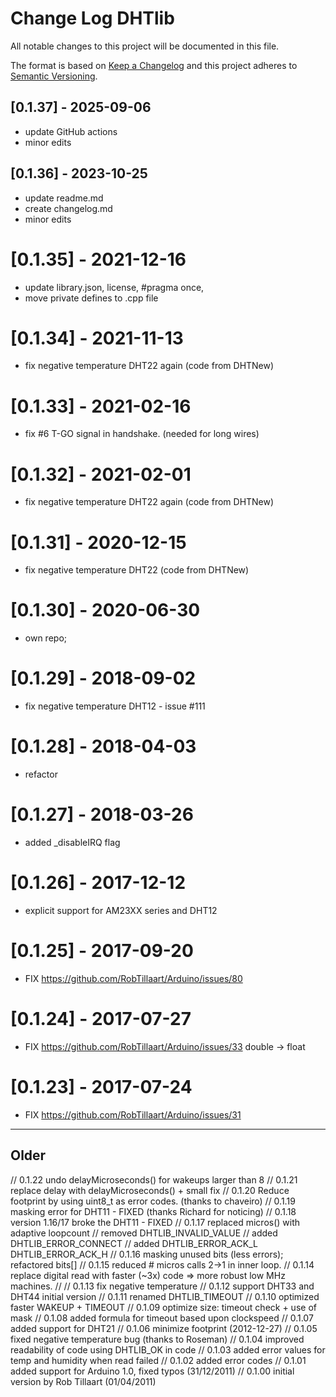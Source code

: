 # Change Log DHTlib

All notable changes to this project will be documented in this file.

The format is based on [Keep a Changelog](http://keepachangelog.com/)
and this project adheres to [Semantic Versioning](http://semver.org/).


## [0.1.37] - 2025-09-06
- update GitHub actions
- minor edits

## [0.1.36] - 2023-10-25
- update readme.md
- create changelog.md
- minor edits

# [0.1.35] - 2021-12-16
- update library.json, license, #pragma once,
- move private defines to .cpp file

# [0.1.34] - 2021-11-13
- fix negative temperature DHT22 again (code from DHTNew)

# [0.1.33] - 2021-02-16
- fix #6 T-GO signal in handshake. (needed for long wires)

# [0.1.32] - 2021-02-01
- fix negative temperature DHT22 again (code from DHTNew)

# [0.1.31] - 2020-12-15
- fix negative temperature DHT22 (code from DHTNew)

# [0.1.30] - 2020-06-30
- own repo;

# [0.1.29] - 2018-09-02
- fix negative temperature DHT12 - issue #111

# [0.1.28] - 2018-04-03
- refactor

# [0.1.27] - 2018-03-26
- added _disableIRQ flag

# [0.1.26] - 2017-12-12
- explicit support for AM23XX series and DHT12

# [0.1.25] - 2017-09-20
- FIX https://github.com/RobTillaart/Arduino/issues/80

# [0.1.24] - 2017-07-27
- FIX https://github.com/RobTillaart/Arduino/issues/33  double -> float

# [0.1.23] - 2017-07-24
- FIX https://github.com/RobTillaart/Arduino/issues/31


----

## Older

//  0.1.22   undo delayMicroseconds() for wakeups larger than 8
//  0.1.21   replace delay with delayMicroseconds() + small fix
//  0.1.20   Reduce footprint by using uint8_t as error codes. (thanks to chaveiro)
//  0.1.19   masking error for DHT11 - FIXED (thanks Richard for noticing)
//  0.1.18   version 1.16/17 broke the DHT11 - FIXED
//  0.1.17   replaced micros() with adaptive loopcount
//           removed DHTLIB_INVALID_VALUE
//           added  DHTLIB_ERROR_CONNECT
//           added  DHTLIB_ERROR_ACK_L  DHTLIB_ERROR_ACK_H
//  0.1.16   masking unused bits (less errors); refactored bits[]
//  0.1.15   reduced # micros calls 2->1 in inner loop.
//  0.1.14   replace digital read with faster (~3x) code => more robust low MHz machines.
//
//  0.1.13   fix negative temperature
//  0.1.12   support DHT33 and DHT44 initial version
//  0.1.11   renamed DHTLIB_TIMEOUT
//  0.1.10   optimized faster WAKEUP + TIMEOUT
//  0.1.09   optimize size: timeout check + use of mask
//  0.1.08   added formula for timeout based upon clockspeed
//  0.1.07   added support for DHT21
//  0.1.06   minimize footprint (2012-12-27)
//  0.1.05   fixed negative temperature bug (thanks to Roseman)
//  0.1.04   improved readability of code using DHTLIB_OK in code
//  0.1.03   added error values for temp and humidity when read failed
//  0.1.02   added error codes
//  0.1.01   added support for Arduino 1.0, fixed typos (31/12/2011)
//  0.1.00   initial version by Rob Tillaart (01/04/2011)

